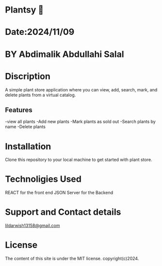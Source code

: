 # Plantsy 🌱

# Date:2024/11/09

# BY Abdimalik Abdullahi Salal

# Discription

A simple plant store application where you can view, add, search, mark, and delete plants from a virtual catalog.

## Features

-view all plants
-Add new plants
-Mark plants as sold out
-Search plants by name
-Delete plants

# Installation

Clone this repository to your local machine to get started with plant store.

# Technoligies Used

REACT for the front end
JSON Server for the Backend

# Support and Contact details

lildarwish13158@gmail.com

# License

The content of this site is under the MIT license.
copyright(c)2024.
